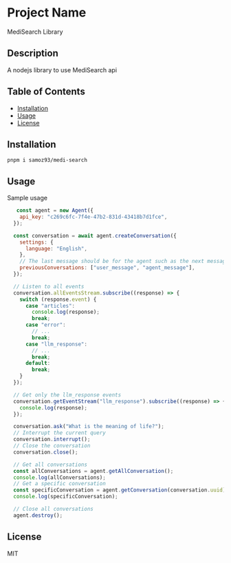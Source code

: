 # Project Name

MediSearch Library

## Description

A nodejs library to use MediSearch api

## Table of Contents

- [Installation](#installation)
- [Usage](#usage)
- [License](#license)

## Installation

`pnpm i samoz93/medi-search`

## Usage

Sample usage

```javascript
   const agent = new Agent({
    api_key: "c269c6fc-7f4e-47b2-831d-43418b7d1fce",
  });

  const conversation = await agent.createConversation({
    settings: {
      language: "English",
    },
    // The last message should be for the agent such as the next message you send will be for the user
    previousConversations: ["user_message", "agent_message"],
  });

  // Listen to all events
  conversation.allEventsStream.subscribe((response) => {
    switch (response.event) {
      case "articles":
        console.log(response);
        break;
      case "error":
        // ...
        break;
      case "llm_response":
        // ...
        break;
      default:
        break;
    }
  });

  // Get only the llm_response events
  conversation.getEventStream("llm_response").subscribe((response) => {
    console.log(response);
  });

  conversation.ask("What is the meaning of life?");
  // Interrupt the current query
  conversation.interrupt();
  // Close the conversation
  conversation.close();

  // Get all conversations
  const allConversations = agent.getAllConversation();
  console.log(allConversations);
  // Get a specific conversation
  const specificConversation = agent.getConversation(conversation.uuid);
  console.log(specificConversation);

  // Close all conversations
  agent.destroy();
```

## License

MIT
